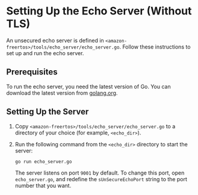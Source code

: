 # Setting Up the Echo Server \(Without TLS\)<a name="notls-echo-server"></a>

An unsecured echo server is defined in `<amazon-freertos>/tools/echo_server/echo_server.go`\. Follow these instructions to set up and run the echo server\.

## Prerequisites<a name="notls-echo-server-prerequisites"></a>

To run the echo server, you need the latest version of Go\. You can download the latest version from [golang\.org](https://golang.org/dl/)\.

## Setting Up the Server<a name="notls-echo-server-config"></a>

1. Copy `<amazon-freertos>/tools/echo_server/echo_server.go` to a directory of your choice \(for example, `<echo_dir>`\)\.

1. Run the following command from the `<echo_dir>` directory to start the server:

   ```
   go run echo_server.go
   ```

   The server listens on port `9001` by default\. To change this port, open `echo_server.go`, and redefine the `sUnSecureEchoPort` string to the port number that you want\.